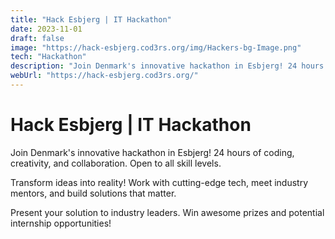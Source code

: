 ```yaml
---
title: "Hack Esbjerg | IT Hackathon"
date: 2023-11-01
draft: false
image: "https://hack-esbjerg.cod3rs.org/img/Hackers-bg-Image.png"
tech: "Hackathon"
description: "Join Denmark's innovative hackathon in Esbjerg! 24 hours of coding"
webUrl: "https://hack-esbjerg.cod3rs.org/"
---
```


# Hack Esbjerg | IT Hackathon

Join Denmark's innovative hackathon in Esbjerg! 24 hours of coding,
creativity, and collaboration. Open to all skill levels.

Transform ideas into reality! Work with cutting-edge tech,
meet industry mentors, and build solutions that matter.

Present your solution to industry leaders. Win awesome prizes
and potential internship opportunities!
